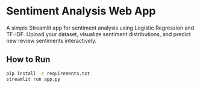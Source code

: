 # Sentiment Analysis Web App

A simple Streamlit app for sentiment analysis using Logistic Regression and TF-IDF. Upload your dataset, visualize sentiment distributions, and predict new review sentiments interactively.

## How to Run

```bash
pip install -r requirements.txt
streamlit run app.py
